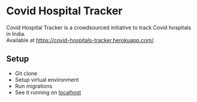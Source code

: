 # Covid Hospital Tracker

Covid Hospital Tracker is a crowdsourced initiative to track Covid hospitals in India.<br/>
Available at https://covid-hospitals-tracker.herokuapp.com/.

## Setup

- Git clone
- Setup virtual environment
- Run migrations
- See it running on [localhost](http://127.0.0.1:8000/)
